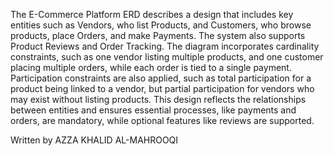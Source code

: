The E-Commerce Platform ERD describes a design that includes key entities such as Vendors, who list Products, and Customers, who browse products, place Orders, and make Payments. The system also supports Product Reviews and Order Tracking. The diagram incorporates cardinality constraints, such as one vendor listing multiple products, and one customer placing multiple orders, while each order is tied to a single payment. Participation constraints are also applied, such as total participation for a product being linked to a vendor, but partial participation for vendors who may exist without listing products. This design reflects the relationships between entities and ensures essential processes, like payments and orders, are mandatory, while optional features like reviews are supported. 

Written by AZZA KHALID AL-MAHROOQI